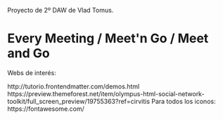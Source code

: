 Proyecto de 2º DAW de Vlad Tomus.

<h1>Every Meeting / Meet'n Go / Meet and Go</h1>


<p>Webs de interés: </p>
http://tutorio.frontendmatter.com/demos.html <br>
https://preview.themeforest.net/item/olympus-html-social-network-toolkit/full_screen_preview/19755363?ref=cirvitis
Para todos los iconos: https://fontawesome.com/
